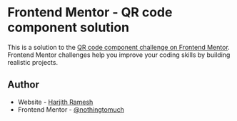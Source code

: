 # Frontend Mentor - QR code component solution

This is a solution to the [QR code component challenge on Frontend Mentor](https://www.frontendmentor.io/challenges/qr-code-component-iux_sIO_H). Frontend Mentor challenges help you improve your coding skills by building realistic projects. 

## Author

- Website - [Harjith Ramesh](https://nothingtomuch.github.io)
- Frontend Mentor - [@nothingtomuch](https://www.frontendmentor.io/profile/nothingtomuch)

